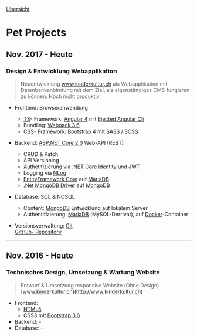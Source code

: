 [Übersicht](README.md)

# Pet Projects

## Nov. 2017 - Heute

### Design & Entwicklung Webapplikation

> Neuentwicklung www.kinderkultur.ch als Webapplikation mit Datenbankanbindung mit dem Ziel, als eigenständiges CMS fungieren zu können. Noch nicht produktiv.

* Frontend: Browseranwendung
  * [TS](https://www.typescriptlang.org)- Framework: [Angular 4](https://v4.angular.io/docs) mit [Ejected Angular Cli](https://github.com/angular/angular-cli/wiki/eject)  
  * Bundling: [Webpack 3.6](https://webpack.js.org)
  * CSS- Framework: [Bootstrap 4](https://getbootstrap.com) mit [SASS / SCSS](https://sass-lang.com)

* Backend: [ASP.NET Core 2.0](https://docs.microsoft.com/en-us/aspnet/core/?view=aspnetcore-2.0) Web-API (REST)
  * CRUD & Patch
  * API Versioning
  * Authetifizierung via [.NET Core Identity](https://docs.microsoft.com/en-us/aspnet/core/security/authentication/identity?view=aspnetcore-2.1&tabs=visual-studio%2Caspnetcore2x) und [JWT](https://tools.ietf.org/html/rfc7519)
  * Logging via [NLog](http://nlog-project.org)
  * [EntityFramework Core](https://docs.microsoft.com/en-us/ef/core/) auf [MariaDB](https://mariadb.org/)
  * [.Net MongoDB Driver](https://docs.mongodb.com/ecosystem/drivers/csharp/) auf [MongoDB](https://www.mongodb.com)

* Database: SQL & NOSQL
  * Content:  [MongoDB](https://www.mongodb.com) Entwicklung auf lokalem Server
  * Authentifizierung: [MariaDB](https://mariadb.org/) (MySQL-Derrivat), auf [Docker](https://www.docker.com)-Container
* Versionsverwaltung: [Git](https://git-scm.com)  
 [GitHub- Repository](https://github.com/DonCorleone/KinderKultur_Docker)

---

## Nov. 2016 - Heute

### Technisches Design, Umsetzung & Wartung Website

> Entwurf & Umsetzung responsive Website (Ohne Design)  
[www.kinderkultur.ch](http://www.kinderkultur.ch)

* Frontend:
  * [HTML5](https://www.w3.org/TR/html5/)
  * CSS3 mit [Bootstrap 3.6](http://bootstrapdocs.com/v3.3.6/docs/getting-started/)
* Backend: -
* Database: -
